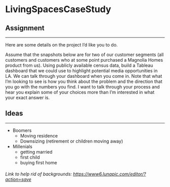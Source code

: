 # LivingSpacesCaseStudy

## Assignment
---
Here are some details on the project I’d like you to do.

Assume that the snapshots below are for two of our customer segments (all customers and customers who at some point purchased a Magnolia Homes product from us). Using publicly available census data, build a Tableau dashboard that we could use to highlight potential media opportunities in LA. We can talk through your dashboard when you come in. Note that what I’m looking to see is how you think about the problem and the direction that you go with the numbers you find. I want to talk through your process and hear you explain some of your choices more than I’m interested in what your exact answer is.

## Ideas
---
- Boomers
  - Moving residence
  - Downsizing (retirement or children moving away)
- Millenials
  - getting married
  - first child
  - buying first home

###### Link to help rid of backgrounds: https://www6.lunapic.com/editor/?action=save
